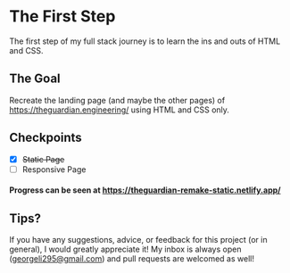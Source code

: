 # The First Step

The first step of my full stack journey is to learn the ins and outs of HTML and CSS.

## The Goal

Recreate the landing page (and maybe the other pages) of https://theguardian.engineering/ using HTML and CSS only.

## Checkpoints

- [x]  ~~Static Page~~
- [ ] Responsive Page

#### Progress can be seen at https://theguardian-remake-static.netlify.app/

## Tips?

If you have any suggestions, advice, or feedback for this project (or in general), I would greatly appreciate it!  My inbox is always open (georgeli295@gmail.com) and pull requests are welcomed as well!